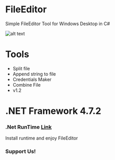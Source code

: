# FileEditor
 Simple FileEditor Tool for Windows Desktop in C#
 
 ![alt text]()

# Tools
* Split file
* Append string to file
* Credentials Maker
* Combine File
* v1.2

# .NET Framework 4.7.2

### .Net RunTime [Link](https://dotnet.microsoft.com/en-us/download/dotnet/7.0)

Install runtime and enjoy FileEditor

### Support Us!
